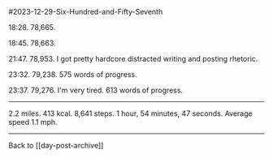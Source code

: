 #2023-12-29-Six-Hundred-and-Fifty-Seventh

18:28.  78,665.

18:45.  78,663.

21:47.  78,953.  I got pretty hardcore distracted writing and posting rhetoric.

23:32.  79,238.  575 words of progress.

23:37.  79,276.  I'm very tired.  613 words of progress.

---
2.2 miles.  413 kcal.  8,641 steps.  1 hour, 54 minutes, 47 seconds.  Average speed 1.1 mph.

---
Back to [[day-post-archive]]